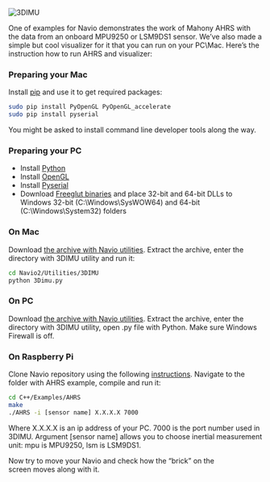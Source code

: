 ![3DIMU](http://www.emlid.com/wp-content/uploads/2014/10/3DIMU.png)

One of examples for Navio demonstrates the work of Mahony AHRS with the data from an onboard MPU9250 or LSM9DS1 sensor. We’ve also made a simple but cool visualizer for it that you can run on your PC\Mac. Here’s the instruction how to run AHRS and visualizer:

### Preparing your Mac

Install [pip](https://pip.pypa.io/en/latest/installing.html) and use it to get required packages:

```bash
sudo pip install PyOpenGL PyOpenGL_accelerate
sudo pip install pyserial
```

You might be asked to install command line developer tools along the way.

### Preparing your PC

* Install [Python](https://www.python.org/downloads/release/python-2712/)
* Install [OpenGL](https://pypi.python.org/pypi/PyOpenGL/3.0.2)
* Install [Pyserial](https://pypi.python.org/pypi/pyserial/2.7)
* Download [Freeglut binaries](http://files.transmissionzero.co.uk/software/development/GLUT/freeglut-MinGW.zip) and place 32-bit and 64-bit DLLs to Windows 32-bit (C:\Windows\SysWOW64) and 64-bit (C:\Windows\System32) folders

### On Mac
Download [the archive with Navio utilities](https://github.com/emlid/Navio2/archive/master.zip).
Extract the archive, enter the directory with 3DIMU utility and run it:

```bash
cd Navio2/Utilities/3DIMU
python 3Dimu.py
```

### On PC
Download [the archive with Navio utilities](https://github.com/emlid/Navio2/archive/master.zip).
Extract the archive, enter the directory with 3DIMU utility, open .py file with Python. Make sure Windows Firewall is off.

### On Raspberry Pi

Clone Navio repository using the following [instructions](navio-repository-cloning.md).
Navigate to the folder with AHRS example, compile and run it:

```bash
cd C++/Examples/AHRS
make
./AHRS -i [sensor name] X.X.X.X 7000
```

Where X.X.X.X is an ip address of your PC. 7000 is the port number used in 3DIMU. Argument [sensor name] allows you to choose inertial measurement unit: mpu is MPU9250, lsm is LSM9DS1.

Now try to move your Navio and check how the “brick” on the screen moves along with it.
